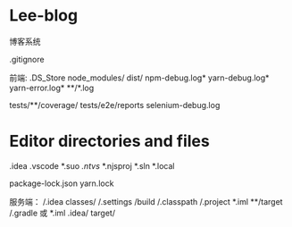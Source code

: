# Lee-blog
博客系统

.gitignore

前端:
.DS_Store
node_modules/
dist/
npm-debug.log*
yarn-debug.log*
yarn-error.log*
**/*.log

tests/**/coverage/
tests/e2e/reports
selenium-debug.log

# Editor directories and files
.idea
.vscode
*.suo
*.ntvs*
*.njsproj
*.sln
*.local

package-lock.json
yarn.lock

服务端：
/.idea
classes/
/.settings
/build
/.classpath
/.project
*.iml
**/target
/.gradle
或
*.iml
.idea/
target/


